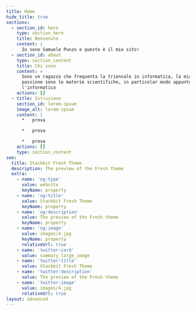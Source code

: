 ```yaml
---
title: Home
hide_title: true
sections:
  - section_id: hero
    type: section_hero
    title: Benvenuto
    content: |
      Io sono Samuele Punzo e questo è il mio sito!
  - section_id: about
    type: section_content
    title: Chi sono
    content: >
      Sono un ragazzo che frequenta la triennale in informatica, la mia grande
      passione sono le materie scientifiche, in particolar modo appunto
      l'informatica
    actions: []
  - title: Istruzione
    section_id: lorem-ipsum
    image_alt: lorem-ipsum
    content: |
      *   prova

      *   prova

      *   prova
    actions: []
    type: section_content
seo:
  title: Stackbit Fresh Theme
  description: The preview of the Fresh theme
  extra:
    - name: 'og:type'
      value: website
      keyName: property
    - name: 'og:title'
      value: Stackbit Fresh Theme
      keyName: property
    - name: 'og:description'
      value: The preview of the Fresh theme
      keyName: property
    - name: 'og:image'
      value: images/4.jpg
      keyName: property
      relativeUrl: true
    - name: 'twitter:card'
      value: summary_large_image
    - name: 'twitter:title'
      value: Stackbit Fresh Theme
    - name: 'twitter:description'
      value: The preview of the Fresh theme
    - name: 'twitter:image'
      value: images/4.jpg
      relativeUrl: true
layout: advanced
---
```

